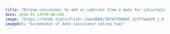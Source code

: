 ```yaml
---
title: "Online calculator to add or subtract from a date for calculating calendar for stratification https://www.timeanddate.com/date/dateadd.html"
date: 2018-01-14T09:46:54Z
image: "https://farm5.staticflickr.com/4604/38783790665_222f7ee829_z_d.jpg"
imageAlt: "Screenshot of date calculator online tool"
---
```

